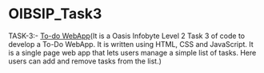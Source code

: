 # OIBSIP_Task3
TASK-3:- [To-do WebApp](https://github.com/Anjalimishra14/OIBSIP_Task3/commit/4bc1c1a4a6c2c3e55af88a438bc4588379595fd3)(It is a Oasis Infobyte Level 2 Task 3 of code to develop a To-Do WebApp. It is written using HTML, CSS and JavaScript. It is a single page web app that lets users manage a simple list of tasks. Here users can add and remove tasks from the list.)

